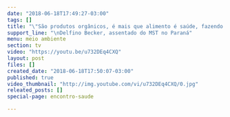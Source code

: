 ```yaml
---
date: "2018-06-18T17:49:27-03:00"
tags: []
title: "\"São produtos orgânicos, é mais que alimento é saúde, fazendo o diálogo com o povo urbano.\"\n\n"
support_line: "\nDelfino Becker, assentado do MST no Paraná"
menu: meio ambiente
section: tv
video: "https://youtu.be/u732DEq4CXQ"
layout: post
files: []
created_date: "2018-06-18T17:50:07-03:00"
published: true
video_thumbnail: "http://img.youtube.com/vi/u732DEq4CXQ/0.jpg"
releated_posts: []
special-page: encontro-saude

---
```

